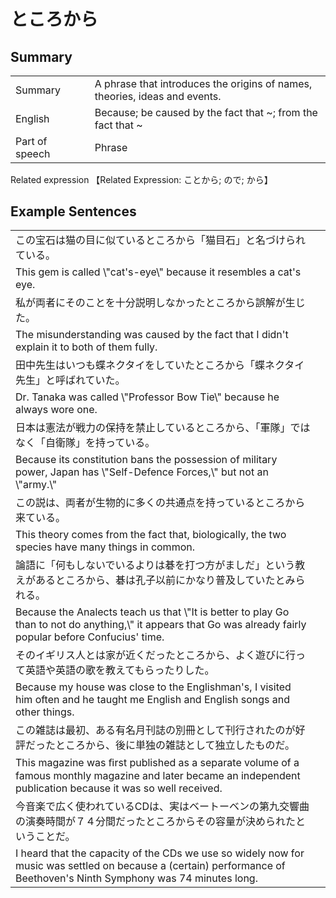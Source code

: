# ところから

## Summary

<table><tr>   <td>Summary<td>   <td>A phrase that introduces the origins of names, theories, ideas and events.</td><tr><tr>   <td>English<td>   <td>Because; be caused by the fact that ~; from the fact that ~</td><tr><tr>   <td>Part of speech<td>   <td>Phrase</td><tr></table><tr>   <td>Related expression<td>   <td>【Related Expression: ことから; ので; から】</td><tr></table></table>

## Example Sentences

<table><tr><td>この宝石は猫の目に似ているところから「猫目石」と名づけられている。<td><tr><tr><td>This gem is called \"cat's-eye\" because it resembles a cat's eye.<td><tr><tr><td>私が両者にそのことを十分説明しなかったところから誤解が生じた。<td><tr><tr><td>The misunderstanding was caused by the fact that I didn't explain it to both of them fully.<td><tr><tr><td>田中先生はいつも蝶ネクタイをしていたところから「蝶ネクタイ先生」と呼ばれていた。<td><tr><tr><td>Dr. Tanaka was called \"Professor Bow Tie\" because he always wore one.<td><tr><tr><td>日本は憲法が戦力の保持を禁止しているところから、「軍隊」ではなく「自衛隊」を持っている。<td><tr><tr><td>Because its constitution bans the possession of military power, Japan has \"Self-Defence Forces,\" but not an \"army.\"<td><tr><tr><td>この説は、両者が生物的に多くの共通点を持っているところから来ている。<td><tr><tr><td>This theory comes from the fact that, biologically, the two species have many things in common.<td><tr><tr><td>論語に「何もしないでいるよりは碁を打つ方がましだ」という教えがあるところから、碁は孔子以前にかなり普及していたとみられる。<td><tr><tr><td>Because the Analects teach us that \"It is better to play Go than to not do anything,\" it appears that Go was already fairly popular before Confucius' time.<td><tr><tr><td>そのイギリス人とは家が近くだったところから、よく遊びに行って英語や英語の歌を教えてもらったりした。<td><tr><tr><td>Because my house was close to the Englishman's, I visited him often and he taught me English and English songs and other things.<td><tr><tr><td>この雑誌は最初、ある有名月刊誌の別冊として刊行されたのが好評だったところから、後に単独の雑誌として独立したものだ。<td><tr><tr><td>This magazine was ﬁrst published as a separate volume of a famous monthly magazine and later became an independent publication because it was so well received.<td><tr><tr><td>今音楽で広く使われているCDは、実はベートーベンの第九交響曲の演奏時間が７４分間だったところからその容量が決められたということだ。<td><tr><tr><td>I heard that the capacity of the CDs we use so widely now for music was settled on because a (certain) performance of Beethoven's Ninth Symphony was 74 minutes long.<td><tr></table>

